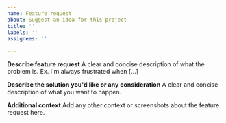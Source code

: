 ```yaml
---
name: Feature request
about: Suggest an idea for this project
title: ''
labels: ''
assignees: ''

---
```


**Describe feature request**
A clear and concise description of what the problem is. Ex. I'm always frustrated when [...]

**Describe the solution you'd like or any consideration**
A clear and concise description of what you want to happen. 

**Additional context**
Add any other context or screenshots about the feature request here.
